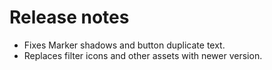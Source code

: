 # Release notes
* Fixes Marker shadows and button duplicate text.
* Replaces filter icons and other assets with newer version.
